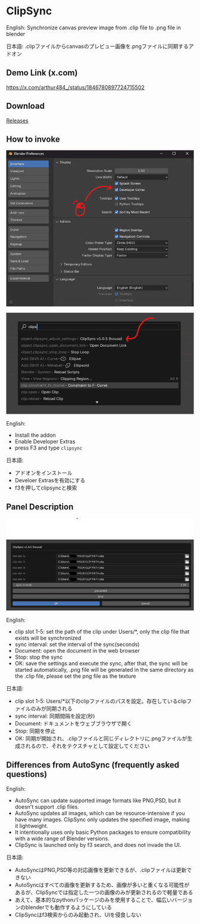 # ClipSync

English:
Synchronize canvas preview image from .clip file to .png file in blender

日本語:
.clipファイルからcanvasのプレビュー画像を.pngファイルに同期するアドオン

## Demo Link (x.com)

https://x.com/arthur484_/status/1846780897724715502

## Download

[Releases](https://github.com/arthur-vr/ClipSync/releases)


## How to invoke

![Developer Extras](./images/demo_developer_extras.png)

![Search](./images/demo_search.png)

English:
- Install the addon
- Enable Developer Extras
- press F3 and type `clipsync`

日本語:
- アドオンをインストール
- Develoer Extrasを有効にする
- f3を押してclipsyncと検索

## Panel Description

![Panel](./images/demo_panel.png)

English:
- clip slot 1-5: set the path of the clip under Users/*, only the clip file that exists will be synchronized
- sync interval: set the interval of the sync(seconds)
- Document: open the document in the web browser
- Stop: stop the sync
- OK: save the settings and execute the sync, after that, the sync will be started automatically, .png file will be generated in the same directory as the .clip file, please set the png file as the texture

日本語:
- clip slot 1-5: Users/*以下のclipファイルのパスを設定。存在しているclipファイルのみが同期される
- sync interval: 同期間隔を設定(秒)
- Document: ドキュメントをウェブブラウザで開く
- Stop: 同期を停止
- OK: 同期が開始され、.clipファイルと同じディレクトリに.pngファイルが生成されるので、それをテクスチャとして設定してください

## Differences from AutoSync (frequently asked questions)

English:
- AutoSync can update supported image formats like PNG,PSD, but it doesn't support .clip files.
- AutoSync updates all images, which can be resource-intensive if you have many images. ClipSync only updates the specified image, making it lightweight.
- It intentionally uses only basic Python packages to ensure compatibility with a wide range of Blender versions.
- ClipSync is launched only by f3 search, and does not invade the UI.

日本語:
- AutoSyncはPNG,PSD等の対応画像を更新できるが、.clipファイルは更新できない
- AutoSyncはすべての画像を更新するため、画像が多いと重くなる可能性があるが、ClipSyncでは指定した一つの画像のみが更新されるので軽量である
- あえて、基本的なpythonパッケージのみを使用することで、幅広いバージョンのblenderでも動作するようにしている
- ClipSyncはf3検索からのみ起動され、UIを侵食しない
